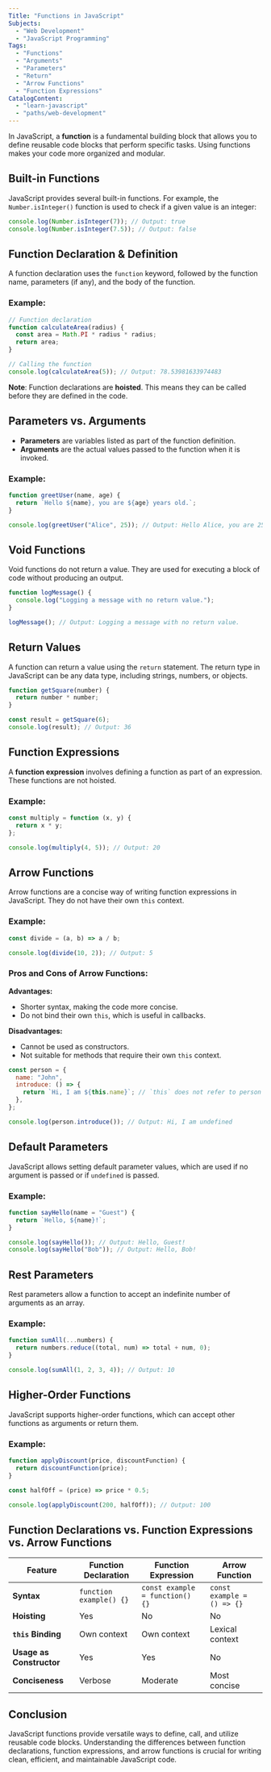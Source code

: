 ```yaml
---
Title: "Functions in JavaScript"
Subjects:
  - "Web Development"
  - "JavaScript Programming"
Tags:
  - "Functions"
  - "Arguments"
  - "Parameters"
  - "Return"
  - "Arrow Functions"
  - "Function Expressions"
CatalogContent:
  - "learn-javascript"
  - "paths/web-development"
---
```


In JavaScript, a **function** is a fundamental building block that allows you to define reusable code blocks that perform specific tasks. Using functions makes your code more organized and modular.

## Built-in Functions

JavaScript provides several built-in functions. For example, the `Number.isInteger()` function is used to check if a given value is an integer:

```javascript
console.log(Number.isInteger(7)); // Output: true
console.log(Number.isInteger(7.5)); // Output: false
```

## Function Declaration & Definition

A function declaration uses the `function` keyword, followed by the function name, parameters (if any), and the body of the function.

### Example:

```javascript
// Function declaration
function calculateArea(radius) {
  const area = Math.PI * radius * radius;
  return area;
}

// Calling the function
console.log(calculateArea(5)); // Output: 78.53981633974483
```

**Note**: Function declarations are **hoisted**. This means they can be called before they are defined in the code.

## Parameters vs. Arguments

- **Parameters** are variables listed as part of the function definition.
- **Arguments** are the actual values passed to the function when it is invoked.

### Example:

```javascript
function greetUser(name, age) {
  return `Hello ${name}, you are ${age} years old.`;
}

console.log(greetUser("Alice", 25)); // Output: Hello Alice, you are 25 years old.
```

## Void Functions

Void functions do not return a value. They are used for executing a block of code without producing an output.

```javascript
function logMessage() {
  console.log("Logging a message with no return value.");
}

logMessage(); // Output: Logging a message with no return value.
```

## Return Values

A function can return a value using the `return` statement. The return type in JavaScript can be any data type, including strings, numbers, or objects.

```javascript
function getSquare(number) {
  return number * number;
}

const result = getSquare(6);
console.log(result); // Output: 36
```

## Function Expressions

A **function expression** involves defining a function as part of an expression. These functions are not hoisted.

### Example:

```javascript
const multiply = function (x, y) {
  return x * y;
};

console.log(multiply(4, 5)); // Output: 20
```

## Arrow Functions

Arrow functions are a concise way of writing function expressions in JavaScript. They do not have their own `this` context.

### Example:

```javascript
const divide = (a, b) => a / b;

console.log(divide(10, 2)); // Output: 5
```

### Pros and Cons of Arrow Functions:

**Advantages:**

- Shorter syntax, making the code more concise.
- Do not bind their own `this`, which is useful in callbacks.

**Disadvantages:**

- Cannot be used as constructors.
- Not suitable for methods that require their own `this` context.

```javascript
const person = {
  name: "John",
  introduce: () => {
    return `Hi, I am ${this.name}`; // `this` does not refer to person object
  },
};

console.log(person.introduce()); // Output: Hi, I am undefined
```

## Default Parameters

JavaScript allows setting default parameter values, which are used if no argument is passed or if `undefined` is passed.

### Example:

```javascript
function sayHello(name = "Guest") {
  return `Hello, ${name}!`;
}

console.log(sayHello()); // Output: Hello, Guest!
console.log(sayHello("Bob")); // Output: Hello, Bob!
```

## Rest Parameters

Rest parameters allow a function to accept an indefinite number of arguments as an array.

### Example:

```javascript
function sumAll(...numbers) {
  return numbers.reduce((total, num) => total + num, 0);
}

console.log(sumAll(1, 2, 3, 4)); // Output: 10
```

## Higher-Order Functions

JavaScript supports higher-order functions, which can accept other functions as arguments or return them.

### Example:

```javascript
function applyDiscount(price, discountFunction) {
  return discountFunction(price);
}

const halfOff = (price) => price * 0.5;

console.log(applyDiscount(200, halfOff)); // Output: 100
```

## Function Declarations vs. Function Expressions vs. Arrow Functions

| Feature                  | Function Declaration    | Function Expression             | Arrow Function             |
| ------------------------ | ----------------------- | ------------------------------- | -------------------------- |
| **Syntax**               | `function example() {}` | `const example = function() {}` | `const example = () => {}` |
| **Hoisting**             | Yes                     | No                              | No                         |
| **`this` Binding**       | Own context             | Own context                     | Lexical context            |
| **Usage as Constructor** | Yes                     | Yes                             | No                         |
| **Conciseness**          | Verbose                 | Moderate                        | Most concise               |

## Conclusion

JavaScript functions provide versatile ways to define, call, and utilize reusable code blocks. Understanding the differences between function declarations, function expressions, and arrow functions is crucial for writing clean, efficient, and maintainable JavaScript code.
